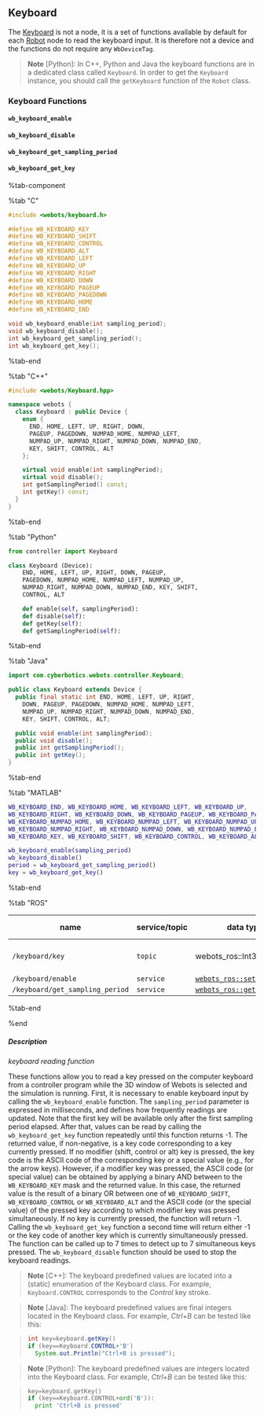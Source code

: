 ## Keyboard

The [Keyboard](#keyboard) is not a node, it is a set of functions available by default for each [Robot](robot.md) node to read the keyboard input.
It is therefore not a device and the functions do not require any `WbDeviceTag`.

> **Note** [Python]: In C++, Python and Java the keyboard functions are in a dedicated class called `Keyboard`.
In order to get the `Keyboard` instance, you should call the `getKeyboard` function of the `Robot` class.

### Keyboard Functions

#### `wb_keyboard_enable`
#### `wb_keyboard_disable`
#### `wb_keyboard_get_sampling_period`
#### `wb_keyboard_get_key`

%tab-component

%tab "C"

```c
#include <webots/keyboard.h>

#define WB_KEYBOARD_KEY
#define WB_KEYBOARD_SHIFT
#define WB_KEYBOARD_CONTROL
#define WB_KEYBOARD_ALT
#define WB_KEYBOARD_LEFT
#define WB_KEYBOARD_UP
#define WB_KEYBOARD_RIGHT
#define WB_KEYBOARD_DOWN
#define WB_KEYBOARD_PAGEUP
#define WB_KEYBOARD_PAGEDOWN
#define WB_KEYBOARD_HOME
#define WB_KEYBOARD_END

void wb_keyboard_enable(int sampling_period);
void wb_keyboard_disable();
int wb_keyboard_get_sampling_period();
int wb_keyboard_get_key();
```

%tab-end

%tab "C++"

```cpp
#include <webots/Keyboard.hpp>

namespace webots {
  class Keyboard : public Device {
    enum {
      END, HOME, LEFT, UP, RIGHT, DOWN,
      PAGEUP, PAGEDOWN, NUMPAD_HOME, NUMPAD_LEFT,
      NUMPAD_UP, NUMPAD_RIGHT, NUMPAD_DOWN, NUMPAD_END,
      KEY, SHIFT, CONTROL, ALT
    };

    virtual void enable(int samplingPeriod);
    virtual void disable();
    int getSamplingPeriod() const;
    int getKey() const;
  }
}
```

%tab-end

%tab "Python"

```python
from controller import Keyboard

class Keyboard (Device):
    END, HOME, LEFT, UP, RIGHT, DOWN, PAGEUP,
    PAGEDOWN, NUMPAD_HOME, NUMPAD_LEFT, NUMPAD_UP,
    NUMPAD_RIGHT, NUMPAD_DOWN, NUMPAD_END, KEY, SHIFT,
    CONTROL, ALT

    def enable(self, samplingPeriod):
    def disable(self):
    def getKey(self):
    def getSamplingPeriod(self):
```

%tab-end

%tab "Java"

```java
import com.cyberbotics.webots.controller.Keyboard;

public class Keyboard extends Device {
  public final static int END, HOME, LEFT, UP, RIGHT,
    DOWN, PAGEUP, PAGEDOWN, NUMPAD_HOME, NUMPAD_LEFT,
    NUMPAD_UP, NUMPAD_RIGHT, NUMPAD_DOWN, NUMPAD_END,
    KEY, SHIFT, CONTROL, ALT;

  public void enable(int samplingPeriod);
  public void disable();
  public int getSamplingPeriod();
  public int getKey();
}
```

%tab-end

%tab "MATLAB"

```matlab
WB_KEYBOARD_END, WB_KEYBOARD_HOME, WB_KEYBOARD_LEFT, WB_KEYBOARD_UP,
WB_KEYBOARD_RIGHT, WB_KEYBOARD_DOWN, WB_KEYBOARD_PAGEUP, WB_KEYBOARD_PAGEDOWN,
WB_KEYBOARD_NUMPAD_HOME, WB_KEYBOARD_NUMPAD_LEFT, WB_KEYBOARD_NUMPAD_UP,
WB_KEYBOARD_NUMPAD_RIGHT, WB_KEYBOARD_NUMPAD_DOWN, WB_KEYBOARD_NUMPAD_END,
WB_KEYBOARD_KEY, WB_KEYBOARD_SHIFT, WB_KEYBOARD_CONTROL, WB_KEYBOARD_ALT

wb_keyboard_enable(sampling_period)
wb_keyboard_disable()
period = wb_keyboard_get_sampling_period()
key = wb_keyboard_get_key()
```

%tab-end

%tab "ROS"

| name | service/topic | data type | data type definition |
| --- | --- | --- | --- |
| `/keyboard/key` | `topic` | webots_ros::Int32Stamped | [`Header`](http://docs.ros.org/api/std_msgs/html/msg/Header.html) `header`<br/>`int32 data` |
| `/keyboard/enable` | `service` | [`webots_ros::set_int`](ros-api.md#common-services) | |
| `/keyboard/get_sampling_period` | `service` | [`webots_ros::get_int`](ros-api.md#common-services) | |

%tab-end

%end

##### Description

*keyboard reading function*

These functions allow you to read a key pressed on the computer keyboard from a controller program while the 3D window of Webots is selected and the simulation is running.
First, it is necessary to enable keyboard input by calling the `wb_keyboard_enable` function.
The `sampling_period` parameter is expressed in milliseconds, and defines how frequently readings are updated.
Note that the first key will be available only after the first sampling period elapsed.
After that, values can be read by calling the `wb_keyboard_get_key` function repeatedly until this function returns -1.
The returned value, if non-negative, is a key code corresponding to a key currently pressed.
If no modifier (shift, control or alt) key is pressed, the key code is the ASCII code of the corresponding key or a special value (e.g., for the arrow keys).
However, if a modifier key was pressed, the ASCII code (or special value) can be obtained by applying a binary AND between to the `WB_KEYBOARD_KEY` mask and the returned value.
In this case, the returned value is the result of a binary OR between one of `WB_KEYBOARD_SHIFT`, `WB_KEYBOARD_CONTROL` or `WB_KEYBOARD_ALT` and the ASCII code (or the special value) of the pressed key according to which modifier key was pressed simultaneously.
If no key is currently pressed, the function will return -1.
Calling the `wb_keyboard_get_key` function a second time will return either -1 or the key code of another key which is currently simultaneously pressed.
The function can be called up to 7 times to detect up to 7 simultaneous keys pressed.
The `wb_keyboard_disable` function should be used to stop the keyboard readings.

> **Note** [C++]: The keyboard predefined values are located into a (static) enumeration of the Keyboard class.
For example, `Keyboard.CONTROL` corresponds to the *Control* key stroke.

<!-- -->

> **Note** [Java]: The keyboard predefined values are final integers located in the Keyboard class.
For example, *Ctrl+B* can be tested like this:

> ```java
> int key=keyboard.getKey()
> if (key==Keyboard.CONTROL+'B')
>   System.out.Println("Ctrl+B is pressed");
> ```

<!-- -->

> **Note** [Python]: The keyboard predefined values are integers located into the Keyboard class.
For example, *Ctrl+B* can be tested like this:

> ```python
> key=keyboard.getKey()
> if (key==Keyboard.CONTROL+ord('B')):
>   print 'Ctrl+B is pressed'
> ```
